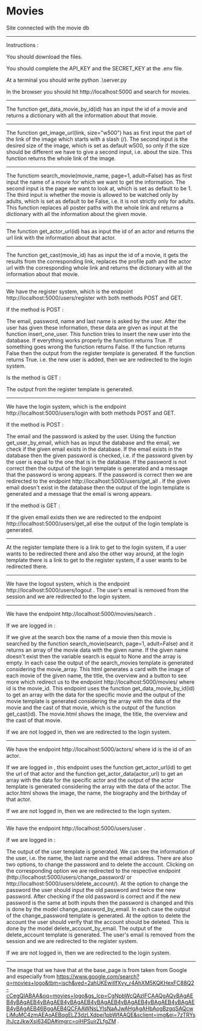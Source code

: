 # Movies
Site connected with the movie db 

________________________

Instructions : 

You should download the files. 

You should complete the API_KEY and the SECRET_KEY at the .env file. 

At a terminal you should write python .\server.py 

In the browser you should hit http://localhost:5000 and search for movies. 

________________________

The function get_data_movie_by_id(id) has an input the id of a movie and returns a dictionary with all the information about that movie. 

________________________

The function get_image_url(link, size="w500") has as first input the part of the link of the image which starts with a slash (/). The second input is the desired size of the image, which is set as default w500, so only if the size should be different we have to give a second input, i.e. about the size. This function returns the whole link of the image. 

________________________

The functiom search_movie(movie_name, page=1, adult=False) has as first input the name of a movie for which we want to get the information. The second input is the page we want to look at, which is set as default to be 1. The third input is whether the movie is allowed to be watched only by adults, which is set as default to be False, i.e. it is not strictly only for adults. This function replaces all poster paths with the whole link and returns a dictionary with all the information about the given movie. 

________________________

The function get_actor_url(id) has as input the id of an actor and returns the url link with the information about that actor. 

________________________

The function get_cast(movie_id) has as input the id of a movie, it gets the results from the corresponding link, replaces the profile path and the actor url with the corresponding whole link and returns the dictionary with all the information about that movie. 


________________________

We have the register system, which is the endpoint http://localhost:5000/users/register with both methods POST and GET. 

If the method is POST : 

The email, password, name and last name is asked by the user. After the user has given these information, these data are given as input at the function insert_one_user. This function tries to insert the new user into the database. If everything works properly the function returns True. If something goes wrong the function returns False. 
If the function returns False then the output from the register template is generated. 
If the function returns True. i.e. the new user is added, then we are redirected to the login system.  

Is the method is GET : 

The output from the register template is generated. 


________________________

We have the login system, which is the endpoint http://localhost:5000/users/login with both methods POST and GET.  

If the method is POST : 

The email and the password is asked by the user. Using the function get_user_by_email, which has as input the database and the email, we check if the given email exists in the database. 
If the email exists in the database then the given password is checked, i.e. if the password given by the user is equal to the one that is in the database. If the password is not correct then the output of the login template is generated and a message that the password is wrong appears. 
If the password is correct then we are redirected to the endpoint http://localhost:5000/users/get_all . 
If the given email doesn't exist in the database then the output of the login template is generated and a message that the email is wrong appears. 

If the method is GET : 

If the given email exists then we are redirected to the endpoint http://localhost:5000/users/get_all else the output of the login template is generated. 


________________________

At the register template there is a link to get to the login system, if a user wants to be redirected there and also the other way around, at the login template there is a link to get to the register system, if a user wants to be redirected there. 


________________________ 

We have the logout system, which is the endpoint http://localhost:5000/users/logout . The user's email is removed from the session and we are redirected to the login system. 

________________________ 

We have the endpoint http://localhost:5000/movies/search . 

If we are logged in : 

If we give at the search box the name of a movie then this movie is searched by the function search_movie(search, page=1, adult=False) and it returns an array of the movie data with the given name. If the given name doesn't exist then the variable search is equal to None and the array is empty. In each case the output of the search_movies template is generated considering the movie_array. This html generates a card with the image of each movie of the given name, the title, the overview and a button to see more which redirect us to the endpoint http://localhost:5000/movies/<id> where id is the movie_id. This endpoint uses the function get_data_movie_by_id(id) to get an array with the data for the specific movie and the output of the movie template is generated considering the array with the data of the movie and the cast of that movie, which is the output of the function get_cast(id). 
The movie.html shows the image, the title, the overview and the cast of that movie. 

If we are not logged in, then we are redirected to the login system. 

________________________  

We have the endpoint http://localhost:5000/actors/<id> where id is the id of an actor. 

If we are logged in , this endpoint uses the function get_actor_url(id) to get the url of that actor and the function get_actor_data(actor_url) to get an array with the data for the specific actor and the output of the actor template is generated considering the array with the data of the actor. 
The actor.html shows the image, the name, the biography and the birthday of that actor. 

If we are not logged in, then we are redirected to the login system. 

________________________   


We have the endpoint http://localhost:5000/users/user .  

If we are logged in : 

The output of the user template is generated. We can see the information of the user, i.e. the name, the last name and the email address. There are also two options, to change the password and to delete the account. Clicking on the corresponding option we are redirected to the respective endpoint (http://localhost:5000/users/change_password/ or http://localhost:5000/users/delete_account/). 
At the option to change the password the user should input the old password and twice the new password. After checking if the old password is correct and if the new password is the same at both inputs then the password is changed and this is done by the model change_password_by_email. In each case the output of the change_password template is generated. 
At the option to delete the account the user should verify that the account should be deleted. This is done by the model delete_account_by_email. The output of the delete_account template is generated. The user's email is removed from the session and we are redirected to the register system. 


If we are not logged in, then we are redirected to the login system. 
________________________   

The image that we have that at the base_page is from taken from Google and especially from https://www.google.com/search?q=movies+logo&tbm=isch&ved=2ahUKEwiIlfXvy_r4AhXM5KQKHexFC88Q2-cCegQIABAA&oq=movies+logo&gs_lcp=CgNpbWcQAzIFCAAQgAQyBAgAEB4yBAgAEB4yBAgAEB4yBAgAEB4yBAgAEB4yBAgAEB4yBAgAEB4yBAgAEB4yBAgAEB46BggAEB4QCFAAWNsLYIsNaAJwAHgAgAHbAogBzgqSAQcwLjMuMC4zmAEAoAEBqgELZ3dzLXdpei1pbWfAAQE&sclient=img&ei=7zTRYsjhJczJkwXsi634DA#imgrc=ojHPSuirZLfgZM . 